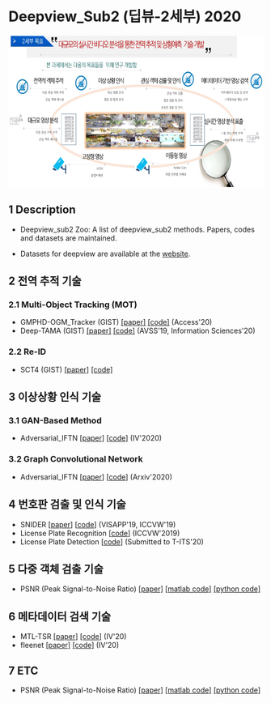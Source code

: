 # Deepview_Sub2 (딥뷰-2세부) 2020

<p align='center'><img src='./deepview_main.jpg' height="300px"/></p>

## 1 Description
   * Deepview_sub2 Zoo: A list of deepview_sub2 methods. Papers, codes and datasets are maintained. 

   * Datasets for deepview are available at the [website](https://github.com/nnUyi/DerainZoo/blob/master/DerainDatasets.md).

## 2 전역 추적 기술
### 2.1 Multi-Object Tracking (MOT)
* GMPHD-OGM_Tracker (GIST) [[paper]](https://ieeexplore.ieee.org/abstract/document/8897600/) [[code]](https://github.com/SonginCV/GMPHD-OGM_Tracker
) (Access'20)
* Deep-TAMA (GIST) [[paper]](https://www.sciencedirect.com/science/article/pii/S0020025520309890) [[code]](https://github.com/yyc9268/Deep-TAMA) (AVSS'19, Information Sciences'20)

### 2.2 Re-ID
* SCT4 (GIST) [[paper]](https://ieeexplore.ieee.org/abstract/document/8897600/) [[code]](https://github.com/yoon28/SCT4DukeMTMC
) 

## 3 이상상황 인식 기술
### 3.1 GAN-Based Method
* Adversarial_IFTN [[paper](https://arxiv.org/abs/2001.11175)] [[code](https://github.com/andreYoo/Adversarial_IFTN
)] (IV'2020)
### 3.2 Graph Convolutional Network
* Adversarial_IFTN [[paper](https://arxiv.org/abs/2003.07514)] [[code](https://github.com/andreYoo/PeGCNs
)] (Arxiv'2020)

## 4 번호판 검출 및 인식 기술
* SNIDER [[paper](https://openaccess.thecvf.com/content_ICCVW_2019/html/RLQ/Lee_SNIDER_Single_Noisy_Image_Denoising_and_Rectification_for_Improving_License_ICCVW_2019_paper.html)] [[code](https://github.com/brightyoun/LPSR-Recognition
)] (VISAPP'19, ICCVW'19)
* License Plate Recognition [[code](https://github.com/marcbelmont/deep-license-plate-recognition
)] (ICCVW'2019)
* License Plate Detection [[code](https://github.com/ThorPham/License-plate-detection
)] (Submitted to T-ITS'20)

## 5 다중 객체 검출 기술
* PSNR (Peak Signal-to-Noise Ratio) [[paper]](https://ieeexplore.ieee.org/stamp/stamp.jsp?tp=&arnumber=4550695) [[matlab code]](https://www.mathworks.com/help/images/ref/psnr.html) [[python code]](https://github.com/aizvorski/video-quality)

## 6 메타데이터 검색 기술
* MTL-TSR [[paper]](https://arxiv.org/abs/2004.01351) [[code]](https://github.com/brightyoun/MTL_TSR) (IV'20)
* fleenet [[paper]](https://arxiv.org/abs/2004.01351) [[code]](https://github.com/mchancan/flynet) (IV'20)


## 7 ETC
* PSNR (Peak Signal-to-Noise Ratio) [[paper]](https://ieeexplore.ieee.org/stamp/stamp.jsp?tp=&arnumber=4550695) [[matlab code]](https://www.mathworks.com/help/images/ref/psnr.html) [[python code]](https://github.com/aizvorski/video-quality)
